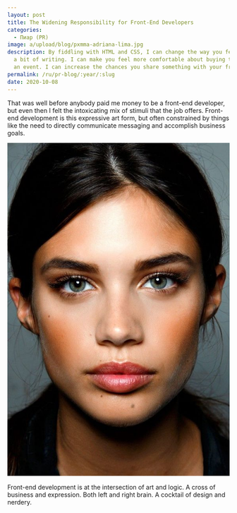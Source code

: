 ```yaml
---
layout: post
title: The Widening Responsibility for Front-End Developers
categories:
  - Пиар (PR)
image: a/upload/blog/pxmma-adriana-lima.jpg
description: By fiddling with HTML and CSS, I can change the way you feel about
  a bit of writing. I can make you feel more comfortable about buying tickets to
  an event. I can increase the chances you share something with your friends.
permalink: /ru/pr-blog/:year/:slug
date: 2020-10-08
---
```

That was well before anybody paid me money to be a front-end developer, but even then I felt the intoxicating mix of stimuli that the job offers. Front-end development is this expressive art form, but often constrained by things like the need to directly communicate messaging and accomplish business goals.

![](a/upload/blog/pxmma-sara-sampaio.jpg)

Front-end development is at the intersection of art and logic. A cross of business and expression. Both left and right brain. A cocktail of design and nerdery.